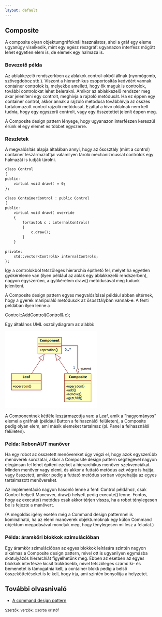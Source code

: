 ```yaml
---
layout: default
---
```


## Composite

A composite olyan objektumgráfoknál használatos, ahol a gráf egy eleme ugyanúgy viselkedik, mint egy egész részgráf: ugyanazon interfész mögött lehet egyetlen elem is, de elemek egy halmaza is.

### Bevezető példa

Az ablakkezelő rendszerkben az ablakok control-okból állnak (nyomógomb, szövegdoboz stb.). Viszont a hierarchikus csoportosítás kedvéért vannak container controlok is, melyekbe amellett, hogy ők maguk is controlok, további controlokat lehet belerakni. Amikor az ablakkezelő rendszer meg akar jeleníteni egy controlt, meghívja a rajzoló metódusát. Ha ez éppen egy container control, akkor annak a rajzoló metódusa továbbhívja az összes tartalomazott control rajzoló metódusát. Ezáltal a hívó oldalnak nem kell tudnia, hogy egy egyszerű controlt, vagy egy összetettet jelenít éppen meg.

A Composite design pattern lényege, hogy ugyanazon interfészen kereszül érünk el egy elemet és többet egyszerre.

### Részletek

A megvalósítás alapja általában annyi, hogy az ősosztály (mint a control) container leszármazottjai valamilyen tároló mechanizmussal controlok egy halmazát is tudják tárolni.

    class Control
    {
    public:
        virtual void draw() = 0;
    };

    class ContainerControl : public Control
    {
    public:
        virtual void draw() override
        {
            for(auto& c : internalControls)
            {
                c.draw();
            }
        }

    private:
        std::vector<Control&> internalControls;
    };

Így a controlokból tetszőleges hierarchia építhető fel, melyet ha egyetlen gyökéreleme van (ilyen például az ablak egy ablakkezelő rendszerben), nagyon egyszerűen, a gyökérelem draw() metódusával meg tudunk jeleníteni.

A Composite design pattern egyes megvalósításai például abban eltérnek, hogy a gyerek manipuláló metódusok az ősosztályban vannak-e. A fenti példában ilyen lenne a

   Control::AddControl(Control& c);

Egy általános UML osztálydiagram az alábbi:

![](image/Composite.png)

A Componentnek kétféle leszármazottja van: a Leaf, amik a "hagyományos" elemei a gráfnak (például Button a felhasználói felületen), a Composite pedig olyan elem, ami másik elemeket tartalmaz (pl. Panel a felhasználói felületen).

### Példa: RobonAUT manőver

Ha egy robot az összetett menővereket úgy végzi el, hogy azok egyszerűbb menűverek sorozatai, akkor a Composite design pattern segítégével nagyon elegánsan fel lehet építeni ezeket a hierarchikus menőver szekvenciákat. Minden menőver vagy elemi, és akkor a futtató metódus azt végre is hajtja, vagy összetett, amikor pedig a futtató metódus sorban végrehajtja az egyes tartalmazott menővereket.

Az implementáció nagyon hasonló lenne a fenti Control példához, csak Control helyett Maneuver, draw() helyett pedig execute() lenne. Fontos, hogy az execute() metódus csak akkor térjen vissza, ha a robot ténylegesen be is fejezte a manővert.

(A megoldás igény esetén még a Command design patternnel is kominálható, ha az elemi manőverek objektumoknak egy külön Command objektum megadásával mondjuk meg, hogy ténylegesen mi lesz a feladat.)

### Példa: áramköri blokkok szimulációban

Egy áramkör szimulációban az egyes blokkok leírására szintén nagyon alkalmas a Composite design pattern, mivel ott is ugyanilyen egymásba skatulyázós hierarchiát figyelhetünk meg. Ebben az esetben az egyes blokkok interfésze kicsit trükkösebb, mivel tetszőleges számú ki- és bemenetet is támogatnia kell, a container blokk pedig a belső összeköttetéseket is le kell, hogy írja, ami szintén bonyolítja a helyzetet.

## További olvasnivaló

  * [A command design pattern](https://en.wikibooks.org/wiki/C%2B%2B_Programming/Code/Design_Patterns#Command)

<small>Szerzők, verziók: Csorba Kristóf</small>
